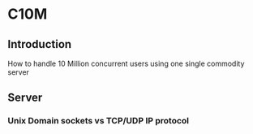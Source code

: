 # C10M
## Introduction
How to handle 10 Million concurrent users using one single commodity server 
## Server
### Unix Domain sockets vs TCP/UDP IP protocol
<!--stackedit_data:
eyJoaXN0b3J5IjpbMTQ1OTA3ODkyOF19
-->